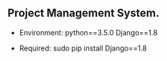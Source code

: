 
## Project Management System.  

* Environment: python==3.5.0   Django==1.8

* Required: sudo pip install Django==1.8



